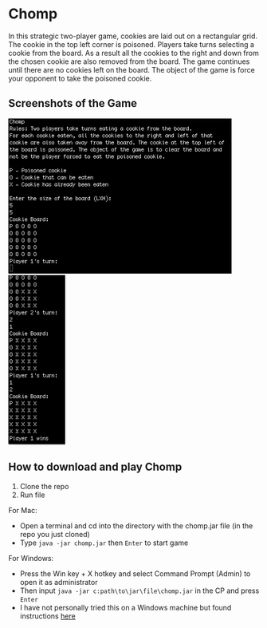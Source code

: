 # Chomp
In this strategic two-player game, cookies are laid out on a rectangular grid. The cookie in the top left corner is poisoned.
Players take turns selecting a cookie from the board. As a result all the cookies to the right and down from the chosen cookie
are also removed from the board. The game continues until there are no cookies left on the board. The object of the game is 
force your opponent to take the poisoned cookie. 

## Screenshots of the Game
![Starting the Game](startBoard.png)
![Playing the Game](playBoard.png)

## How to download and play Chomp
1. Clone the repo
2. Run file

  For Mac:
  * Open a terminal and cd into the directory with the chomp.jar file (in the repo you just cloned)
  * Type `java -jar chomp.jar` then `Enter` to start game
  
  For Windows:
  * Press the Win key + X hotkey and select Command Prompt (Admin) to open it as administrator
  * Then input `java -jar c:path\to\jar\file\chomp.jar` in the CP and press `Enter`
  * I have not personally tried this on a Windows machine but found instructions [here](https://windowsreport.com/jar-file-windows/#2)
  
